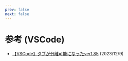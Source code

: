 ```yaml
---
prev: false
next: false
---
```


# 参考 (VSCode)

- [【VSCode】タブが分離可能になったver1.85](https://zenn.dev/ma_me/articles/f6680016ca0d97) (2023/12/9)
